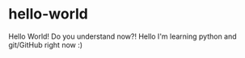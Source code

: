 # hello-world
Hello World!
Do you understand now?!
Hello I'm learning python and git/GitHub right now :)
